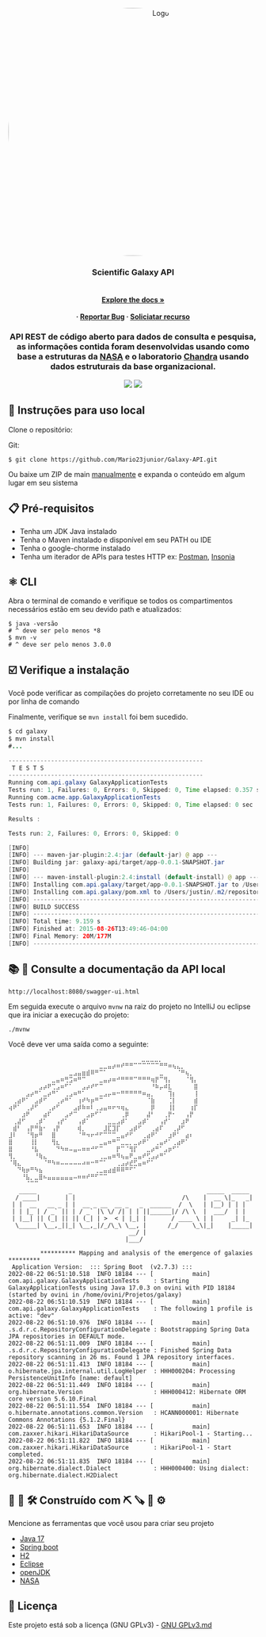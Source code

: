  <div id="top"></div> 

<br />
<div align="center">
  <a href="logo.gif">
    <img src="logo.gif" alt="Logo" width="600" height="500" style="border-radius: 50%"/>
  </a>

  
  <h3 align="center"> Scientific Galaxy API</h3>

  <h4 align="center">
     <br />
    <a href="https://github.com/othneildrew/Best-README-Template"><strong>Explore the docs »</strong></a>
    <br />
    <br />
     ·
    <a href="">Reportar Bug</a>
    ·
    <a href="">Soliciatar recurso</a>
  </p>
</div>

 <h3 align="center">
API REST de código aberto para dados de consulta e pesquisa, as informações contida foram desenvolvidas usando como base a estruturas da <a href="https://www.nasa.gov/subject/6893/nebulae/" target="_blank">NASA</a>
 e o laboratorio <a href="https://chandra.harvard.edu/photo/2007/orion/" target="_blank">Chandra</a> usando dados estruturais da base organizacional.
<p align="center">
 
<p align="center">
  <a href="https://github.com/Mario23junior/Galaxy-API/runs/7950437483?check_suite_focus=true"><img src="https://github.com/Mario23junior/Galaxy-API/actions/workflows/Maven.yml/badge.svg"></a>
<a href="https://en.wikipedia.org/wiki/Representational_state_transfer"><img src="https://img.shields.io/badge/interface%20-build-green.svg"></a>
</p>


## 🔩 Instruções para uso local

Clone o repositório:

Git:
```
$ git clone https://github.com/Mario23junior/Galaxy-API.git
```
Ou baixe um ZIP de main [manualmente](https://github.com/Mario23junior/Galaxy-API/archive/refs/heads/main.zip) e expanda o conteúdo em algum lugar em seu sistema

## 📋  Pré-requisitos

* Tenha um JDK Java instalado
* Tenha o Maven instalado e disponível em seu PATH ou IDE
* Tenha o google-chorme instalado
* Tenha um iterador de APIs para testes HTTP ex: [Postman](https://www.postman.com/downloads/), [Insonia](https://insomnia.rest/download)

## ⚛️ CLI

Abra o terminal de comando e verifique se todos os compartimentos necessários estão em seu devido path e atualizados:

```
$ java -versão
# ^ deve ser pelo menos *8
$ mvn -v
# ^ deve ser pelo menos 3.0.0
```
## ☑️ Verifique a instalação

Você pode verificar as compilações do projeto corretamente no seu IDE ou por linha de comando

Finalmente, verifique se `mvn install` foi bem sucedido.

``` Java
$ cd galaxy
$ mvn install
#...

-------------------------------------------------------
 T E S T S
-------------------------------------------------------
Running com.api.galaxy GalaxyApplicationTests
Tests run: 1, Failures: 0, Errors: 0, Skipped: 0, Time elapsed: 0.357 sec
Running com.acme.app.GalaxyApplicationTests
Tests run: 1, Failures: 0, Errors: 0, Skipped: 0, Time elapsed: 0 sec

Results :

Tests run: 2, Failures: 0, Errors: 0, Skipped: 0

[INFO]
[INFO] --- maven-jar-plugin:2.4:jar (default-jar) @ app ---
[INFO] Building jar: galaxy-api/target/app-0.0.1-SNAPSHOT.jar
[INFO]
[INFO] --- maven-install-plugin:2.4:install (default-install) @ app ---
[INFO] Installing com.api.galaxy/target/app-0.0.1-SNAPSHOT.jar to /Users/justin/.m2/repository/com/acme/app/0.0.1-SNAPSHOT/app-0.0.1-SNAPSHOT.jar
[INFO] Installing com.api.galaxy/pom.xml to /Users/justin/.m2/repository/com/acme/app/0.0.1-SNAPSHOT/app-0.0.1-SNAPSHOT.pom
[INFO] ------------------------------------------------------------------------
[INFO] BUILD SUCCESS
[INFO] ------------------------------------------------------------------------
[INFO] Total time: 9.159 s
[INFO] Finished at: 2015-08-26T13:49:46-04:00
[INFO] Final Memory: 20M/177M
[INFO] ------------------------------------------------------------------------
```
##  📚 📖 Consulte a documentação da API local

```
http://localhost:8080/swagger-ui.html
```

Em seguida execute o arquivo `mvnw` na raiz do projeto no IntelliJ ou eclipse que ira iniciar a execução do projeto:

```
./mvnw
```

Você deve ver uma saída como a seguinte:
```
 ⠀⠀⠀⠀⠀⠀⠀⠀⠀⠀⠀⠀⠀⠀⠀⠀⠀⠀⠀⠀⠀⠀⠀⠀⠀⠀⠀⠀⠀⠀⣀⣀⣀⣀⡀⠀⠀⠀⠀⠀⠀⠀⠀⠀
⠀⠀⠀⠀⠀⠀⠀⠀⠀⠀⠀⠀⠀⠀⠀⠀⠀⠀⠀⠀⠀⣀⣀⣤⡴⠶⠞⠛⠛⠉⠉⠉⠉⠉⠉⠛⠛⠶⢦⣄⡀⠀⠀⠀
⠀⠀⠀⠀⠀⠀⠀⠀⠀⠀⠀⠀⠀⠀⣀⣠⣤⣶⣾⠿⠛⠉⠁⠀⠀⠀⠀⠀⠀⠀⠀⠀⠀⠀⠀⣀⠀⠀⠀⠈⠛⢦⡀⠀
⠀⠀⠀⠀⠀⠀⠀⠀⠀⠀⣀⣤⠶⢛⣩⠶⠛⠉⠀⠀⠀⣀⣤⡴⠶⠚⠛⠛⠛⠉⠛⠛⠛⢶⡟⠉⢻⡄⠀⠀⠀⠈⢻⡄
⠀⠀⠀⠀⠀⠀⠀⣠⡴⠟⢉⣠⠶⠋⠁⠀⠀⣠⡴⠞⠋⠉⠀⠀⠀⠀⠀⠀⠀⠀⠀⠀⠀⠘⠷⡤⠾⣇⠀⠀⠀⠀⠀⣿
⠀⠀⠀⠀⣠⡴⠛⠁⣀⡴⠛⠁⠀⢀⣠⠶⠛⠁⠀⠀⠀⣀⣠⡤⠶⠒⠛⠛⠛⠛⠛⠶⣤⡀⠀⠀⠀⢹⡆⠀⠀⠀⠀⢸
⠀⢀⣴⠟⠁⠀⣠⡾⠋⠀⠀⢀⡴⠛⠁⠀⢰⠞⠳⡶⠛⠉⠀⠀⠀⠀⠀⠀⠀⠀⠀⠀⠈⣷⠀⠀⠀⢈⡇⠀⠀⠀⠀⣾
⢴⠟⠁⠀⢀⡼⠋⠀⠀⢀⡴⠋⠀⠀⠀⣠⡾⠷⠶⠇⢀⣠⣤⠶⠖⠲⢶⣄⠀⠀⠀⠀⠀⡿⠀⠀⠀⢸⡇⠀⠀⠀⢰⡏
⠀⠀⠀⣰⠟⠀⠀⠀⣴⠏⠀⠀⠀⣠⠞⠉⠀⠀⣠⡶⠋⠁⠀⠀⠀⠀⢀⡿⠀⠀⠀⠀⣼⠃⠀⠀⢀⡟⠂⠀⠀⢠⡟⠀
⠀⢀⣼⠋⠀⠀⢀⡾⠁⠀⠀⢠⡞⠁⠀⠀⢠⡾⠁⠀⠀⠀⠀⣀⣀⣠⡾⠁⠀⠀⣠⡾⠁⠀⠀⢠⡞⠁⠀⠀⣰⠟⠀⠀
⠀⣾⠃⠀⢠⡟⠛⣷⠂⠀⢠⡟⠀⠀⠀⠀⢾⡀⠀⠀⠀⠀⣸⣏⣹⡏⠀⠀⣠⡾⠋⠀⠀⢀⣴⠏⠀⠀⢀⡼⠋⠀⠀⠀
⣸⠇⠀⠀⠈⢻⡶⠛⠀⠀⣿⠀⠀⠀⠀⠀⠈⠛⠲⠖⠚⠋⠉⠉⠉⣀⣤⠞⠋⠀⠀⢀⣴⠟⠁⠀⠀⣰⠟⠁⠀⣴⠆⠀
⣿⠀⠀⠀⠀⢸⡇⠀⠀⠀⢻⣆⠀⠀⠀⠀⠀⠀⠀⠀⠀⣀⣤⠶⠛⠉⣀⣀⡀⣀⡴⠟⠁⠀⢀⣤⠞⠁⢀⣴⠟⠁⠀⠀
⣿⠀⠀⠀⠀⠘⣧⠀⠀⠀⠀⠙⠳⠶⠤⣤⠤⠶⠶⠚⠋⠉⠀⠀⠀⡟⠉⠈⢻⡏⠀⠀⣀⡴⠛⠁⣠⡶⠋⠁⠀⠀⠀⠀
⢻⡀⠀⠀⠀⠀⠘⢷⣄⠀⠀⠀⠀⠀⠀⠀⠀⠀⠀⠀⠀⢀⣀⣤⠶⠻⢦⣤⠟⣀⣤⠞⢋⣠⡴⠛⠁⠀⠀⠀⠀⠀⠀⠀
⠈⢿⣄⠀⠀⠀⠀⠀⠈⠛⠳⠶⠤⠤⠤⠤⠤⠴⠶⠒⠛⠉⠁⠀⠀⢀⣠⡴⣞⣋⣤⠶⠋⠁⠀⠀⠀⠀⠀⠀⠀⠀⠀⠀
⠀⠀⠙⢷⡶⠛⠳⣦⠀⠀⠀⠀⠀⠀⠀⠀⠀⠀⠀⠀⢀⣀⣤⣴⣾⠿⠿⠛⠋⠁⠀⠀⠀⠀⠀⠀⠀⠀⠀⠀⠀⠀⠀⠀
⠀⠀⠀⠘⣧⡀⣀⣿⠦⣤⣤⣤⣤⣤⣤⠤⠶⠶⠞⠛⠋⠉⠉⠀⠀⠀⠀⠀⠀⠀⠀⠀⠀⠀⠀⠀⠀⠀⠀⠀⠀⠀⠀⠀
⠀⠀⠀⠀⠈⠉⠉⠀⠀⠀⠀⠀⠀⠀⠀⠀⠀⠀⠀⠀⠀⠀⠀⠀⠀⠀⠀⠀⠀⠀⠀⠀⠀⠀⠀⠀⠀⠀⠀⠀⠀⠀⠀⠀⠀
   _____         _                                      _____  _____ 
  / ____|       | |                              /\    |  __ \|_   _|
 | |  __   __ _ | |  __ _ __  __ _   _  ______  /  \   | |__) | | |  
 | | |_ | / _` || | / _` |\ \/ /| | | ||______|/ /\ \  |  ___/  | |  
 | |__| || (_| || || (_| | >  < | |_| |       / ____ \ | |     _| |_ 
  \_____| \__,_||_| \__,_|/_/\_\ \__, |      /_/    \_\|_|    |_____|
                                  __/ |                              
                                 |___/
                                                                
         ********** Mapping and analysis of the emergence of galaxies *********
 Application Version:  ::: Spring Boot  (v2.7.3) :::   
2022-08-22 06:51:10.518  INFO 18184 --- [           main] com.api.galaxy.GalaxyApplicationTests    : Starting GalaxyApplicationTests using Java 17.0.3 on ovini with PID 18184 (started by ovini in /home/ovini/Projetos/galaxy)
2022-08-22 06:51:10.519  INFO 18184 --- [           main] com.api.galaxy.GalaxyApplicationTests    : The following 1 profile is active: "dev"
2022-08-22 06:51:10.976  INFO 18184 --- [           main] .s.d.r.c.RepositoryConfigurationDelegate : Bootstrapping Spring Data JPA repositories in DEFAULT mode.
2022-08-22 06:51:11.009  INFO 18184 --- [           main] .s.d.r.c.RepositoryConfigurationDelegate : Finished Spring Data repository scanning in 26 ms. Found 1 JPA repository interfaces.
2022-08-22 06:51:11.413  INFO 18184 --- [           main] o.hibernate.jpa.internal.util.LogHelper  : HHH000204: Processing PersistenceUnitInfo [name: default]
2022-08-22 06:51:11.449  INFO 18184 --- [           main] org.hibernate.Version                    : HHH000412: Hibernate ORM core version 5.6.10.Final
2022-08-22 06:51:11.554  INFO 18184 --- [           main] o.hibernate.annotations.common.Version   : HCANN000001: Hibernate Commons Annotations {5.1.2.Final}
2022-08-22 06:51:11.653  INFO 18184 --- [           main] com.zaxxer.hikari.HikariDataSource       : HikariPool-1 - Starting...
2022-08-22 06:51:11.822  INFO 18184 --- [           main] com.zaxxer.hikari.HikariDataSource       : HikariPool-1 - Start completed.
2022-08-22 06:51:11.835  INFO 18184 --- [           main] org.hibernate.dialect.Dialect            : HHH000400: Using dialect: org.hibernate.dialect.H2Dialect
```
## 🔧 🔨 🛠  Construído com ⛏ 🪚 🔩 ⚙️
Mencione as ferramentas que você usou para criar seu projeto

* [Java 17](http://www.dropwizard.io/1.0.2/docs/)
* [Spring boot](https://spring.io/projects/spring-boot)
* [H2](https://www.h2database.com/html/main.html)
* [Eclipse](https://www.eclipse.org/downloads/)
* [openJDK](https://maven.apache.org/)
* [NASA](https://solarsystem.nasa.gov/)

## 📄 Licença

Este projeto está sob a licença (GNU GPLv3) - [GNU GPLv3.md](https://www.gnu.org/licenses/gpl-3.0.pt-br.html)
